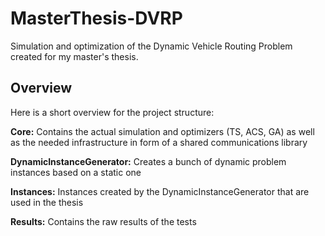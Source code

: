 # MasterThesis-DVRP
Simulation and optimization of the Dynamic Vehicle Routing Problem created for my master's thesis.

## Overview
Here is a short overview for the project structure:

**Core:** Contains the actual simulation and optimizers (TS, ACS, GA) as well as the needed infrastructure in form of a shared communications library

**DynamicInstanceGenerator:** Creates a bunch of dynamic problem instances based on a static one

**Instances:** Instances created by the DynamicInstanceGenerator that are used in the thesis

**Results:** Contains the raw results of the tests
